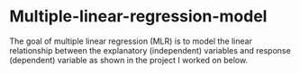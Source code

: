 # Multiple-linear-regression-model
The goal of multiple linear regression (MLR) is to model the linear relationship between the explanatory (independent) variables and response (dependent) variable as shown in the project I worked on below.
